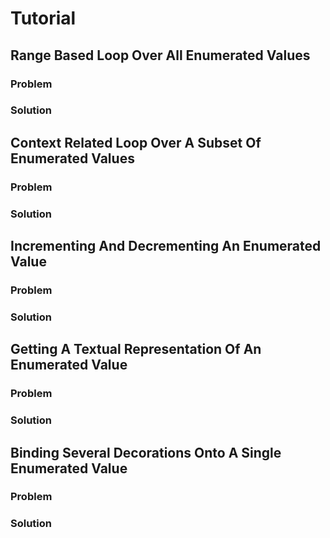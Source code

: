 # Tutorial

## Range Based Loop Over All Enumerated Values
### Problem
### Solution

## Context Related Loop Over A Subset Of Enumerated Values
### Problem
### Solution

## Incrementing And Decrementing An Enumerated Value
### Problem
### Solution

## Getting A Textual Representation Of An Enumerated Value 
### Problem
### Solution

## Binding Several Decorations Onto A Single Enumerated Value
### Problem
### Solution